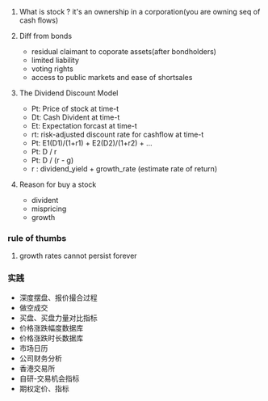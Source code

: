 1. What is stock ? 
    it's an ownership in a corporation(you are owning seq of cash flows)
2. Diff from bonds
    - residual claimant to coporate assets(after bondholders)
    - limited liability
    - voting rights
    - access to public markets and ease of shortsales

3. The Dividend Discount Model
    - Pt: Price of stock at time-t
    - Dt: Cash Divident at time-t
    - Et: Expectation forcast at time-t
    - rt: risk-adjusted discount rate for cashflow at time-t
    - Pt: E1(D1)/(1+r1) + E2(D2)/(1+r2) + ...
    - Pt: D / r
    - Pt: D / (r - g)
    - r : dividend_yield + growth_rate (estimate rate of return)

4. Reason for buy a stock
    - divident
    - mispricing
    - growth

### rule of thumbs
1. growth rates cannot persist forever


### 实践

- 深度摆盘、报价撮合过程
- 做空成交
- 买盘、买盘力量对比指标
- 价格涨跌幅度数据库
- 价格涨跌时长数据库
- 市场日历
- 公司财务分析
- 香港交易所
- 自研-交易机会指标
- 期权定价、指标